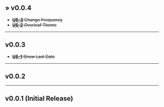## &raquo; v0.0.4
* ~~[**US-3**](https://daniel-hengyu-xiang.atlassian.net/browse/US-3) Change Frequency~~
* ~~[**US-2**](https://daniel-hengyu-xiang.atlassian.net/browse/US-2) Overleaf Theme~~
___
## v0.0.3
* ~~[**US-1**](https://daniel-hengyu-xiang.atlassian.net/browse/US-1) Show Last Date~~
___
## v0.0.2
___
## v0.0.1 (Initial Release)